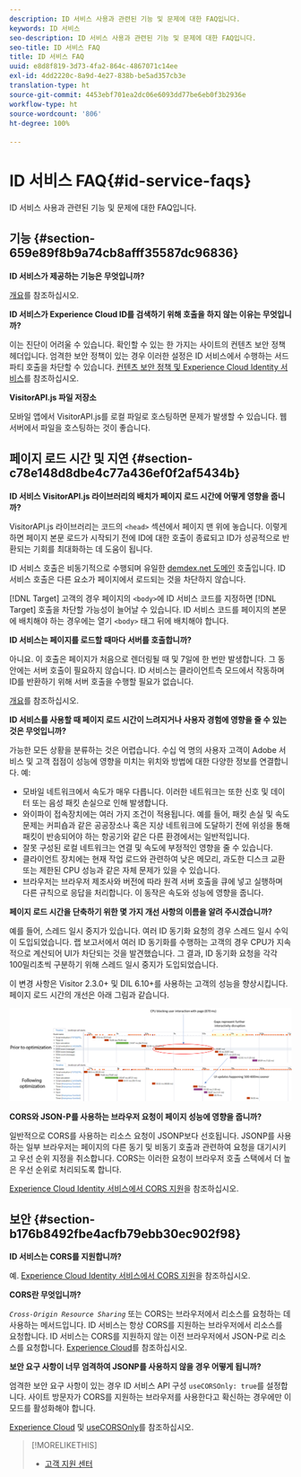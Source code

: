 ```yaml
---
description: ID 서비스 사용과 관련된 기능 및 문제에 대한 FAQ입니다.
keywords: ID 서비스
seo-description: ID 서비스 사용과 관련된 기능 및 문제에 대한 FAQ입니다.
seo-title: ID 서비스 FAQ
title: ID 서비스 FAQ
uuid: e8d8f819-3d73-4fa2-864c-4867071c14ee
exl-id: 4dd2220c-8a9d-4e27-838b-be5ad357cb3e
translation-type: ht
source-git-commit: 4453ebf701ea2dc06e6093dd77be6eb0f3b2936e
workflow-type: ht
source-wordcount: '806'
ht-degree: 100%

---
```


# ID 서비스 FAQ{#id-service-faqs}

ID 서비스 사용과 관련된 기능 및 문제에 대한 FAQ입니다.

## 기능 {#section-659e89f8b9a74cb8afff35587dc96836}

**ID 서비스가 제공하는 기능은 무엇입니까?**

[개요](../introduction/overview.md)를 참조하십시오.

**ID 서비스가 Experience Cloud ID를 검색하기 위해 호출을 하지 않는 이유는 무엇입니까?**

이는 진단이 어려울 수 있습니다. 확인할 수 있는 한 가지는 사이트의 컨텐츠 보안 정책 헤더입니다. 엄격한 보안 정책이 있는 경우 이러한 설정은 ID 서비스에서 수행하는 서드파티 호출을 차단할 수 있습니다. [컨텐츠 보안 정책 및 Experience Cloud Identity 서비스](../reference/csp.md#concept-968c423a7392479db0a0d821ae9783e3)를 참조하십시오.

**VisitorAPI.js 파일 저장소**

모바일 앱에서 VisitorAPI.js를 로컬 파일로 호스팅하면 문제가 발생할 수 있습니다. 웹 서버에서 파일을 호스팅하는 것이 좋습니다.

## 페이지 로드 시간 및 지연 {#section-c78e148d8dbe4c77a436ef0f2af5434b}

**ID 서비스 VisitorAPI.js 라이브러리의 배치가 페이지 로드 시간에 어떻게 영향을 줍니까?**

VisitorAPI.js 라이브러리는 코드의 `<head>` 섹션에서 페이지 맨 위에 놓습니다. 이렇게 하면 페이지 본문 로드가 시작되기 전에 ID에 대한 호출이 종료되고 ID가 성공적으로 반환되는 기회를 최대화하는 데 도움이 됩니다.

ID 서비스 호출은 비동기적으로 수행되며 유일한 [demdex.net 도메인](https://docs.adobe.com/content/help/ko-KR/audience-manager/user-guide/reference/demdex-calls.html) 호출입니다. ID 서비스 호출은 다른 요소가 페이지에서 로드되는 것을 차단하지 않습니다.

[!DNL Target] 고객의 경우 페이지의 `<body>`에 ID 서비스 코드를 지정하면 [!DNL Target] 호출을 차단할 가능성이 늘어날 수 있습니다. ID 서비스 코드를 페이지의 본문에 배치해야 하는 경우에는 열기 `<body>` 태그 뒤에 배치해야 합니다.

**ID 서비스는 페이지를 로드할 때마다 서버를 호출합니까?**

아니요. 이 호출은 페이지가 처음으로 렌더링될 때 및 7일에 한 번만 발생합니다. 그 동안에는 서버 호출이 필요하지 않습니다. ID 서비스는 클라이언트측 모드에서 작동하며 ID를 반환하기 위해 서버 호출을 수행할 필요가 없습니다.

[개요](../introduction/overview.md)를 참조하십시오.

**ID 서비스를 사용할 때 페이지 로드 시간이 느려지거나 사용자 경험에 영향을 줄 수 있는 것은 무엇입니까?**

가능한 모든 상황을 분류하는 것은 어렵습니다. 수십 억 명의 사용자 고객이 Adobe 서비스 및 고객 접점이 성능에 영향을 미치는 위치와 방법에 대한 다양한 정보를 연결합니다. 예:

* 모바일 네트워크에서 속도가 매우 다릅니다. 이러한 네트워크는 또한 신호 및 데이터 또는 음성 패킷 손실으로 인해 발생합니다.
* 와이파이 접속장치에는 여러 가지 조건이 적용됩니다. 예를 들어, 패킷 손실 및 속도 문제는 커피숍과 같은 공공장소나 혹은 지상 네트워크에 도달하기 전에 위성을 통해 패킷이 반송되어야 하는 항공기와 같은 다른 환경에서는 일반적입니다.
* 잘못 구성된 로컬 네트워크는 연결 및 속도에 부정적인 영향을 줄 수 있습니다.
* 클라이언트 장치에는 현재 작업 로드와 관련하여 낮은 메모리, 과도한 디스크 교환 또는 제한된 CPU 성능과 같은 자체 문제가 있을 수 있습니다.
* 브라우저는 브라우저 제조사와 버전에 따라 원격 서버 호출을 큐에 넣고 실행하며 다른 규칙으로 응답을 처리합니다. 이 동작은 속도와 성능에 영향을 줍니다.

**페이지 로드 시간을 단축하기 위한 몇 가지 개선 사항의 이름을 알려 주시겠습니까?**

예를 들어, 스레드 일시 중지가 있습니다. 여러 ID 동기화 요청의 경우 스레드 일시 수익이 도입되었습니다. 랩 보고서에서 여러 ID 동기화를 수행하는 고객의 경우 CPU가 지속적으로 계산되어 UI가 차단되는 것을 발견했습니다. 그 결과, ID 동기화 요청을 각각 100밀리초씩 구분하기 위해 스레드 일시 중지가 도입되었습니다.

이 변경 사항은 Visitor 2.3.0+ 및 DIL 6.10+를 사용하는 고객의 성능을 향상시킵니다. 페이지 로드 시간의 개선은 아래 그림과 같습니다.

![](assets/id_sync_improvements_copy.png)

**CORS와 JSON-P를 사용하는 브라우저 요청이 페이지 성능에 영향을 줍니까?**

일반적으로 CORS를 사용하는 리소스 요청이 JSONP보다 선호됩니다. JSONP를 사용하는 일부 브라우저는 페이지의 다른 동기 및 비동기 호출과 관련하여 요청을 대기시키고 우선 순위 지정을 취소합니다. CORS는 이러한 요청이 브라우저 호출 스택에서 더 높은 우선 순위로 처리되도록 합니다.

[Experience Cloud Identity 서비스에서 CORS 지원](../reference/cors.md#concept-6c280446990d46d88ba9da15d2dcc758)을 참조하십시오.

## 보안 {#section-b176b8492fbe4acfb79ebb30ec902f98}

**ID 서비스는 CORS를 지원합니까?**

예. [Experience Cloud Identity 서비스에서 CORS 지원](../reference/cors.md#concept-6c280446990d46d88ba9da15d2dcc758)을 참조하십시오.

**CORS란 무엇입니까?**

*`Cross-Origin Resource Sharing`* 또는 CORS는 브라우저에서 리소스를 요청하는 데 사용하는 메서드입니다. ID 서비스는 항상 CORS를 지원하는 브라우저에서 리소스를 요청합니다. ID 서비스는 CORS를 지원하지 않는 이전 브라우저에서 JSON-P로 리소스를 요청합니다. [Experience Cloud](../reference/cors.md#concept-6c280446990d46d88ba9da15d2dcc758)를 참조하십시오.

**보안 요구 사항이 너무 엄격하여 JSONP를 사용하지 않을 경우 어떻게 됩니까?**

엄격한 보안 요구 사항이 있는 경우 ID 서비스 API 구성 `useCORSOnly: true`를 설정합니다. 사이트 방문자가 CORS를 지원하는 브라우저를 사용한다고 확신하는 경우에만 이 모드를 활성화해야 합니다.

[Experience Cloud](../reference/cors.md#concept-6c280446990d46d88ba9da15d2dcc758) 및 [useCORSOnly](../library/function-vars/use-cors-only.md#reference-8a9a143d838b48d6b23329b84b13e1fa)를 참조하십시오.

>[!MORELIKETHIS]
>
>* [고객 지원 센터](https://helpx.adobe.com/kr/marketing-cloud/contact-support.html)


